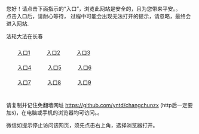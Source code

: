您好！请点击下面指示的“入口”，浏览此网站是安全的，且为您带来平安。。 <br/>
点击入口后，请耐心等待， 过程中可能会出现无法打开的提示，请忽略，最终会进入网站. </br>

法轮大法在长春<br/>
<div style="padding:10px"><a style="margin:20px" target="_blank" href="https://d1g1zfkgz1hrqy.cloudfront.net/2Qpsp?mzvdgmvi" id="ccLink1" rel="nofollow">入口1</a> <a target="_blank" style="margin:20px" href="https://doo84f2lcrpkl.cloudfront.net/2Qpsp?gghma" id="ccLink2" rel="nofollow">入口2</a> <a style="margin:20px" target="_blank" href="https://d2puc4u98lqrvw.cloudfront.net/2Qpsp?vntxxrzs" id="ccLink3" rel="nofollow">入口3</a></div>

<div style="padding:10px" ><a style="margin:20px" target="_blank" href="https://d1g1zfkgz1hrqy.cloudfront.net/2Qpsp?mzvdgmvi" id="ccLink4" rel="nofollow">入口4</a> <a style="margin:20px" href="https://doo84f2lcrpkl.cloudfront.net/2Qpsp?gghma" target="_blank" id="ccLink5" rel="nofollow">入口5</a> <a style="margin:20px" href="https://d2puc4u98lqrvw.cloudfront.net/2Qpsp?vntxxrzs" target="_blank" id="ccLink6" rel="nofollow">入口6</a></div>

<div style="padding:10px"><a style="margin:20px" target="_blank" href="https://d1g1zfkgz1hrqy.cloudfront.net/2Qpsp?mzvdgmvi" id="ccLink7" rel="nofollow">入口7</a> <a style="margin:20px" href="https://doo84f2lcrpkl.cloudfront.net/2Qpsp?gghma" target="_blank" id="ccLink8" rel="nofollow">入口8</a> <a style="margin:20px" target="_blank" href="https://d2puc4u98lqrvw.cloudfront.net/2Qpsp?vntxxrzs" id="ccLink9" rel="nofollow">入口9</a></div>

<br/>



请复制并记住免翻墙网址 https://github.com/yntd/changchunzx (http后一定要加s)，在电脑或手机的浏览器均可访问。。<br/>

微信如提示停止访问该网页，须先点击右上角，选择浏览器打开。
